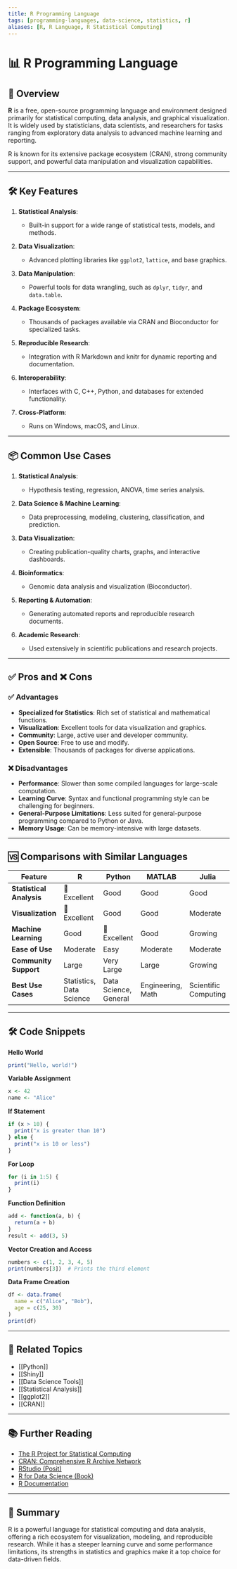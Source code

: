```yaml
---
title: R Programming Language
tags: [programming-languages, data-science, statistics, r]
aliases: [R, R Language, R Statistical Computing]
---
```


# 📊 R Programming Language

## 🧭 Overview

**R** is a free, open-source programming language and environment designed primarily for statistical computing, data analysis, and graphical visualization. It is widely used by statisticians, data scientists, and researchers for tasks ranging from exploratory data analysis to advanced machine learning and reporting.

R is known for its extensive package ecosystem (CRAN), strong community support, and powerful data manipulation and visualization capabilities.

---

## 🛠️ Key Features

1. **Statistical Analysis**:
   - Built-in support for a wide range of statistical tests, models, and methods.

2. **Data Visualization**:
   - Advanced plotting libraries like `ggplot2`, `lattice`, and base graphics.

3. **Data Manipulation**:
   - Powerful tools for data wrangling, such as `dplyr`, `tidyr`, and `data.table`.

4. **Package Ecosystem**:
   - Thousands of packages available via CRAN and Bioconductor for specialized tasks.

5. **Reproducible Research**:
   - Integration with R Markdown and knitr for dynamic reporting and documentation.

6. **Interoperability**:
   - Interfaces with C, C++, Python, and databases for extended functionality.

7. **Cross-Platform**:
   - Runs on Windows, macOS, and Linux.

---

## 📦 Common Use Cases

1. **Statistical Analysis**:
   - Hypothesis testing, regression, ANOVA, time series analysis.

2. **Data Science & Machine Learning**:
   - Data preprocessing, modeling, clustering, classification, and prediction.

3. **Data Visualization**:
   - Creating publication-quality charts, graphs, and interactive dashboards.

4. **Bioinformatics**:
   - Genomic data analysis and visualization (Bioconductor).

5. **Reporting & Automation**:
   - Generating automated reports and reproducible research documents.

6. **Academic Research**:
   - Used extensively in scientific publications and research projects.

---

## ✅ Pros and ❌ Cons

### ✅ Advantages
- **Specialized for Statistics**: Rich set of statistical and mathematical functions.
- **Visualization**: Excellent tools for data visualization and graphics.
- **Community**: Large, active user and developer community.
- **Open Source**: Free to use and modify.
- **Extensible**: Thousands of packages for diverse applications.

### ❌ Disadvantages
- **Performance**: Slower than some compiled languages for large-scale computation.
- **Learning Curve**: Syntax and functional programming style can be challenging for beginners.
- **General-Purpose Limitations**: Less suited for general-purpose programming compared to Python or Java.
- **Memory Usage**: Can be memory-intensive with large datasets.

---

## 🆚 Comparisons with Similar Languages

| Feature                | R                 | Python            | MATLAB            | Julia             |
|------------------------|-------------------|-------------------|-------------------|-------------------|
| **Statistical Analysis** | 🌟 Excellent    | Good              | Good              | Good              |
| **Visualization**      | 🌟 Excellent      | Good              | Good              | Moderate          |
| **Machine Learning**   | Good              | 🌟 Excellent      | Good              | Growing           |
| **Ease of Use**        | Moderate          | Easy              | Moderate          | Moderate          |
| **Community Support**  | Large             | Very Large        | Large             | Growing           |
| **Best Use Cases**     | Statistics, Data Science | Data Science, General | Engineering, Math | Scientific Computing |

---

## 🛠️ Code Snippets

**Hello World**
```r
print("Hello, world!")
```

**Variable Assignment**
```r
x <- 42
name <- "Alice"
```

**If Statement**
```r
if (x > 10) {
  print("x is greater than 10")
} else {
  print("x is 10 or less")
}
```

**For Loop**
```r
for (i in 1:5) {
  print(i)
}
```

**Function Definition**
```r
add <- function(a, b) {
  return(a + b)
}
result <- add(3, 5)
```

**Vector Creation and Access**
```r
numbers <- c(1, 2, 3, 4, 5)
print(numbers[3])  # Prints the third element
```

**Data Frame Creation**
```r
df <- data.frame(
  name = c("Alice", "Bob"),
  age = c(25, 30)
)
print(df)
```

---

## 🔗 Related Topics

- [[Python]]
- [[Shiny]]
- [[Data Science Tools]]
- [[Statistical Analysis]]
- [[ggplot2]]
- [[CRAN]]

---

## 📚 Further Reading

- [The R Project for Statistical Computing](https://www.r-project.org/)
- [CRAN: Comprehensive R Archive Network](https://cran.r-project.org/)
- [RStudio (Posit)](https://posit.co/)
- [R for Data Science (Book)](https://r4ds.had.co.nz/)
- [R Documentation](https://stat.ethz.ch/R-manual/R-devel/doc/html/)

---

## 🧠 Summary

R is a powerful language for statistical computing and data analysis, offering a rich ecosystem for visualization, modeling, and reproducible research. While it has a steeper learning curve and some performance limitations, its strengths in statistics and graphics make it a top choice for data-driven fields.
